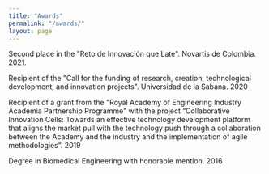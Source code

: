 ```yaml
---
title: "Awards"
permalink: "/awards/"
layout: page
---
```


Second place in the "Reto de Innovación que Late". Novartis de Colombia. 2021. 

Recipient of the "Call for the funding of research, creation, technological development, and innovation projects". Universidad de la Sabana. 2020

Recipient of a grant from the "Royal Academy of Engineering lndustry Academia Partnership Programme" with the project “Collaborative Innovation Cells: Towards an effective technology development platform that aligns the market pull with the technology push through a collaboration between the Academy and the industry and the implementation of agile methodologies”. 2019

Degree in Biomedical Engineering with honorable mention. 2016

